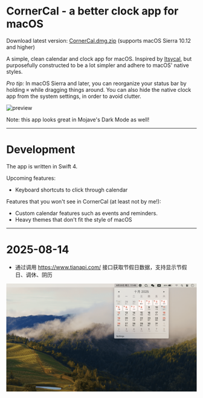 # CornerCal - a better clock app for macOS

Download latest version: [CornerCal.dmg.zip](https://github.com/ekreutz/CornerCal/raw/master/builds/CornerCal.dmg.zip) (supports macOS Sierra 10.12 and higher)

A simple, clean calendar and clock app for macOS. Inspired by [Itsycal](https://github.com/sfsam/Itsycal), but purposefully constructed to be a lot simpler and adhere to macOS' native styles.

*Pro tip:* In macOS Sierra and later, you can reorganize your status bar by holding `⌘` while dragging things around. You can also hide the native clock app from the system settings, in order to avoid clutter. 

![preview](screenshot-01.png)

Note: this app looks great in Mojave's Dark Mode as well!

___

# Development

The app is written in Swift 4.

Upcoming features:

- Keyboard shortcuts to click through calendar

Features that you won't see in CornerCal (at least not by me!):

- Custom calendar features such as events and reminders.
- Heavy themes that don't fit the style of macOS

---

# 2025-08-14

- 通过调用 https://www.tianapi.com/ 接口获取节假日数据，支持显示节假日、调休、阴历

![法定节假日](screenshot-02.png)
